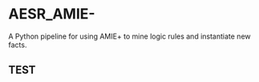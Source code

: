 # AESR_AMIE-
A Python pipeline for using AMIE+ to mine logic rules and instantiate new facts.
## TEST
